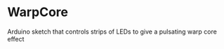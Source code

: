 WarpCore
========

Arduino sketch that controls strips of LEDs to give a pulsating warp core effect
